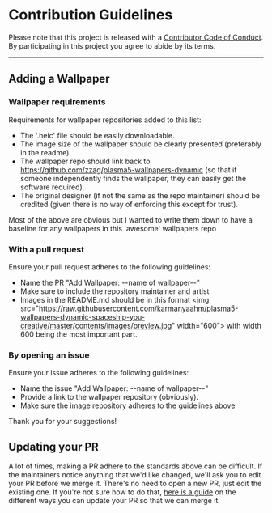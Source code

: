 # Contribution Guidelines

Please note that this project is released with a
[Contributor Code of Conduct](code-of-conduct.md). By participating in this
project you agree to abide by its terms.

---

## Adding a Wallpaper

### Wallpaper requirements

Requirements for wallpaper repositories added to this list:
- The '.heic' file should be easily downloadable.
- The image size of the wallpaper should be clearly presented (preferably in the readme).
- The wallpaper repo should link back to <https://github.com/zzag/plasma5-wallpapers-dynamic> (so that if someone independently finds the wallpaper, they can easily get the software required).
- The original designer (if not the same as the repo maintainer) should be credited (given there is no way of enforcing this except for trust).

Most of the above are obvious but I wanted to write them down to have a baseline for any wallpapers in this 'awesome' wallpapers repo  

### With a pull request

Ensure your pull request adheres to the following guidelines:

- Name the PR "Add Wallpaper: --name of wallpaper--"
- Make sure to include the repository maintainer and artist
- Images in the README.md should be in this format \<img src="https://raw.githubusercontent.com/karmanyaahm/plasma5-wallpapers-dynamic-spaceship-you-creative/master/contents/images/preview.jpg" width="600"\> with width 600 being the most important part.

### By opening an issue

Ensure your issue adheres to the following guidelines:

- Name the issue "Add Wallpaper: --name of wallpaper--"
- Provide a link to the wallpaper repository (obviously).
- Make sure the image repository adheres to the guidelines [above](#wallpaper-requirements)

  
  
Thank you for your suggestions!

## Updating your PR

A lot of times, making a PR adhere to the standards above can be difficult.
If the maintainers notice anything that we'd like changed, we'll ask you to
edit your PR before we merge it. There's no need to open a new PR, just edit
the existing one. If you're not sure how to do that,
[here is a guide](https://github.com/RichardLitt/knowledge/blob/master/github/amending-a-commit-guide.md)
on the different ways you can update your PR so that we can merge it.
